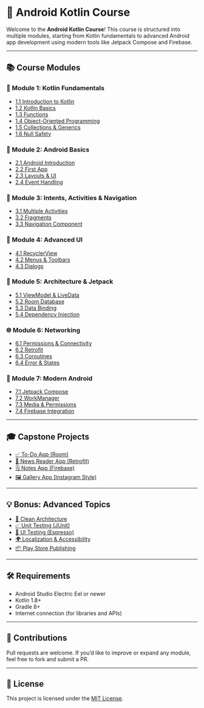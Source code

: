 # 📱 Android Kotlin Course

Welcome to the **Android Kotlin Course**! This course is structured into multiple modules, starting from Kotlin fundamentals to advanced Android app development using modern tools like Jetpack Compose and Firebase.

---

## 📚 Course Modules

### 📘 Module 1: Kotlin Fundamentals
- [1.1 Introduction to Kotlin](Module1_KotlinFundamentals/1.1_IntroductionToKotlin/)
- [1.2 Kotlin Basics](Module1_KotlinFundamentals/1.2_KotlinBasics/)
- [1.3 Functions](Module1_KotlinFundamentals/1.3_Functions/)
- [1.4 Object-Oriented Programming](Module1_KotlinFundamentals/1.4_OOP/)
- [1.5 Collections & Generics](Module1_KotlinFundamentals/1.5_CollectionsGenerics/)
- [1.6 Null Safety](Module1_KotlinFundamentals/1.6_NullSafety/)

### 📗 Module 2: Android Basics
- [2.1 Android Introduction](Module2_AndroidBasics/2.1_AndroidIntro/)
- [2.2 First App](Module2_AndroidBasics/2.2_FirstApp/)
- [2.3 Layouts & UI](Module2_AndroidBasics/2.3_LayoutsAndUI/)
- [2.4 Event Handling](Module2_AndroidBasics/2.4_EventHandling/)

### 📙 Module 3: Intents, Activities & Navigation
- [3.1 Multiple Activities](Module3_IntentsActivitiesNavigation/3.1_MultipleActivities/)
- [3.2 Fragments](Module3_IntentsActivitiesNavigation/3.2_Fragments/)
- [3.3 Navigation Component](Module3_IntentsActivitiesNavigation/3.3_NavigationComponent/)

### 📕 Module 4: Advanced UI
- [4.1 RecyclerView](Module4_AdvancedUI/4.1_RecyclerView/)
- [4.2 Menus & Toolbars](Module4_AdvancedUI/4.2_MenusToolbars/)
- [4.3 Dialogs](Module4_AdvancedUI/4.3_Dialogs/)

### 🧩 Module 5: Architecture & Jetpack
- [5.1 ViewModel & LiveData](Module5_ArchitectureJetpack/5.1_ViewModelLiveData/)
- [5.2 Room Database](Module5_ArchitectureJetpack/5.2_RoomDatabase/)
- [5.3 Data Binding](Module5_ArchitectureJetpack/5.3_DataBinding/)
- [5.4 Dependency Injection](Module5_ArchitectureJetpack/5.4_DependencyInjection/)

### 🌐 Module 6: Networking
- [6.1 Permissions & Connectivity](Module6_Networking/6.1_PermissionsConnectivity/)
- [6.2 Retrofit](Module6_Networking/6.2_Retrofit/)
- [6.3 Coroutines](Module6_Networking/6.3_Coroutines/)
- [6.4 Error & States](Module6_Networking/6.4_ErrorStates/)

### 🚀 Module 7: Modern Android
- [7.1 Jetpack Compose](Module7_ModernAndroid/7.1_JetpackCompose/)
- [7.2 WorkManager](Module7_ModernAndroid/7.2_WorkManager/)
- [7.3 Media & Permissions](Module7_ModernAndroid/7.3_MediaPermissions/)
- [7.4 Firebase Integration](Module7_ModernAndroid/7.4_FirebaseIntegration/)

---

## 🎓 Capstone Projects
- [✅ To-Do App (Room)](CapstoneProjects/ToDoApp_Room/)
- [📰 News Reader App (Retrofit)](CapstoneProjects/NewsReaderApp_Retrofit/)
- [🗒️ Notes App (Firebase)](CapstoneProjects/NotesApp_Firebase/)
- [🖼️ Gallery App (Instagram Style)](CapstoneProjects/GalleryApp_InstagramStyle/)

---

## 💡 Bonus: Advanced Topics
- [🧼 Clean Architecture](BonusAdvanced/CleanArchitecture/)
- [✅ Unit Testing (JUnit)](BonusAdvanced/UnitTesting_JUnit/)
- [🧪 UI Testing (Espresso)](BonusAdvanced/UITesting_Espresso/)
- [🌍 Localization & Accessibility](BonusAdvanced/LocalizationAccessibility/)
- [📦 Play Store Publishing](BonusAdvanced/PlayStorePublishing/)

---

## 🛠 Requirements

- Android Studio Electric Eel or newer
- Kotlin 1.8+
- Gradle 8+
- Internet connection (for libraries and APIs)

---

## 🤝 Contributions

Pull requests are welcome. If you’d like to improve or expand any module, feel free to fork and submit a PR.

---

## 📄 License

This project is licensed under the [MIT License](LICENSE).
